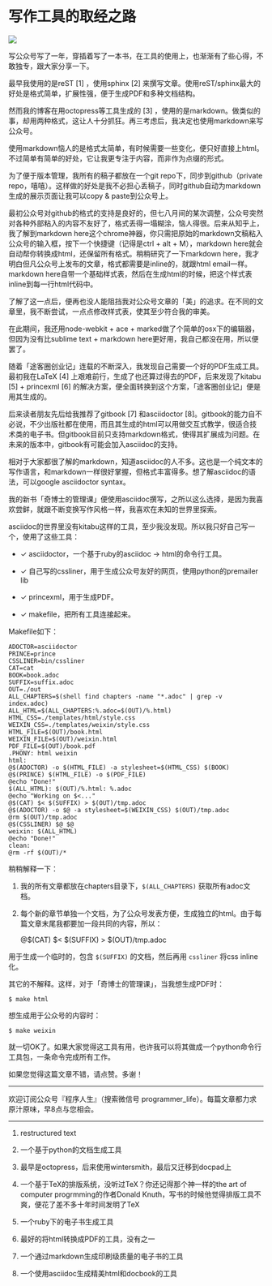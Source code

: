 # 写作工具的取经之路

![](http://7q5cfr.com1.z0.glb.clouddn.com/xzgj.png)

写公众号写了一年，穿插着写了一本书，在工具的使用上，也渐渐有了些心得，不敢独专，跟大家分享一下。

最早我使用的是reST [1] ，使用sphinx [2] 来撰写文章。使用reST/sphinx最大的好处是格式简单，扩展性强，便于生成PDF和多种文档结构。

然而我的博客在用octopress等工具生成的 [3] ，使用的是markdown。做类似的事，却用两种格式，这让人十分抓狂。再三考虑后，我决定也使用markdown来写公众号。

使用markdown恼人的是格式太简单，有时候需要一些变化，便只好直接上html。不过简单有简单的好处，它让我更专注于内容，而非作为点缀的形式。

为了便于版本管理，我所有的稿子都放在一个git repo下，同步到github（private repo，嘻嘻）。这样做的好处是我不必担心丢稿子，同时github自动为markdown生成的展示页面让我可以copy & paste到公众号上。

最初公众号对github的格式的支持是良好的，但七八月间的某次调整，公众号突然对各种外部粘入的内容不友好了，格式丢得一塌糊涂，恼人得很。后来从知乎上，我了解到markdown here这个chrome神器，你只需把原始的markdown文稿粘入公众号的输入框，按下一个快捷键（记得是ctrl + alt + M），markdown here就会自动帮你转换成html，还保留所有格式。稍稍研究了一下markdown here，我才明白但凡公众号上发布的文章，格式都需要是inline的，就跟html email一样。markdown here自带一个基础样式表，然后在生成html的时候，把这个样式表inline到每一行html代码中。

了解了这一点后，便再也没人能阻挡我对公众号文章的「美」的追求。在不同的文章里，我不断尝试，一点点修改样式表，使其至少符合我的审美。

在此期间，我还用node-webkit + ace + marked做了个简单的osx下的编辑器，但因为没有比sublime text + markdown here更好用，我自己都没在用，所以便罢了。

随着「途客圈创业记」连载的不断深入，我发现自己需要一个好的PDF生成工具。最初我在LaTeX [4] 上艰难前行，生成了也还算过得去的PDF，后来发现了kitabu [5] + princexml [6] 的解决方案，便全面转换到这个方案，「途客圈创业记」便是用其生成的。

后来读者朋友先后给我推荐了gitbook [7] 和asciidoctor [8]。gitbook的能力自不必说，不少出版社都在使用，而且其生成的html可以用做交互式教学，很适合技术类的电子书。但gitbook目前只支持markdown格式，使得其扩展成为问题。在未来的版本中，gitbook有可能会加入asciidoc的支持。

相对于大家都很了解的markdown，知道asciidoc的人不多。这也是一个纯文本的写作语言，和markdown一样很好掌握，但格式丰富得多。想了解asciidoc的语法，可以google asciidoctor syntax。

我的新书「奇博士的管理课」便使用asciidoc撰写，之所以这么选择，是因为我喜欢尝鲜，就跟不断变换写作风格一样，我喜欢在未知的世界里探索。

asciidoc的世界里没有kitabu这样的工具，至少我没发现。所以我只好自己写一个，使用了这些工具：

  * ✓ asciidoctor，一个基于ruby的asciidoc → html的命令行工具。

  * ✓ 自己写的cssliner，用于生成公众号友好的网页，使用python的premailer lib

  * ✓ princexml，用于生成PDF。

  * ✓ makefile，把所有工具连接起来。

Makefile如下：
    
    ADOCTOR=asciidoctor
    PRINCE=prince
    CSSLINER=bin/cssliner
    CAT=cat
    BOOK=book.adoc
    SUFFIX=suffix.adoc
    OUT=./out
    ALL_CHAPTERS=$(shell find chapters -name "*.adoc" | grep -v index.adoc)
    ALL_HTML=$(ALL_CHAPTERS:%.adoc=$(OUT)/%.html)
    HTML_CSS=./templates/html/style.css
    WEIXIN_CSS=./templates/weixin/style.css
    HTML_FILE=$(OUT)/book.html
    WEIXIN_FILE=$(OUT)/weixin.html
    PDF_FILE=$(OUT)/book.pdf
    .PHONY: html weixin
    html:
    @$(ADOCTOR) -o $(HTML_FILE) -a stylesheet=$(HTML_CSS) $(BOOK)
    @$(PRINCE) $(HTML_FILE) -o $(PDF_FILE)
    @echo "Done!"
    $(ALL_HTML): $(OUT)/%.html: %.adoc
    @echo "Working on $<..."
    @$(CAT) $< $(SUFFIX) > $(OUT)/tmp.adoc
    @$(ADOCTOR) -o $@ -a stylesheet=$(WEIXIN_CSS) $(OUT)/tmp.adoc
    @rm $(OUT)/tmp.adoc
    @$(CSSLINER) $@ $@
    weixin: $(ALL_HTML)
    @echo "Done!"
    clean:
    @rm -rf $(OUT)/*

稍稍解释一下：

1) 我的所有文章都放在chapters目录下，`$(ALL_CHAPTERS)` 获取所有adoc文档。

2) 每个新的章节单独一个文档，为了公众号发表方便，生成独立的html。由于每篇文章末尾我都要加一段共同的内容，所以：
    
    @$(CAT) $< $(SUFFIX) > $(OUT)/tmp.adoc

用于生成一个临时的，包含 `$(SUFFIX)` 的文档，然后再用 `cssliner` 将css inline化。

其它的不解释。这样，对于「奇博士的管理课」，当我想生成PDF时：
    
    $ make html

想生成用于公众号的内容时：
    
    $ make weixin

就一切OK了。如果大家觉得这工具有用，也许我可以将其做成一个python命令行工具包，一条命令完成所有工作。

如果您觉得这篇文章不错，请点赞。多谢！

* * *

欢迎订阅公众号『程序人生』（搜索微信号 programmer_life）。每篇文章都力求原汁原味，早8点与您相会。

* * *

1. restructured text

2. 一个基于python的文档生成工具

3. 最早是octopress，后来使用wintersmith，最后又迁移到docpad上

4. 一个基于TeX的排版系统，没听过TeX？你还记得那个神一样的the art of computer progrmming的作者Donald Knuth，写书的时候他觉得排版工具不爽，便花了差不多十年时间发明了TeX

5. 一个ruby下的电子书生成工具

6. 最好的将html转换成PDF的工具，没有之一

7. 一个通过markdown生成印刷级质量的电子书的工具

8. 一个使用asciidoc生成精美html和docbook的工具